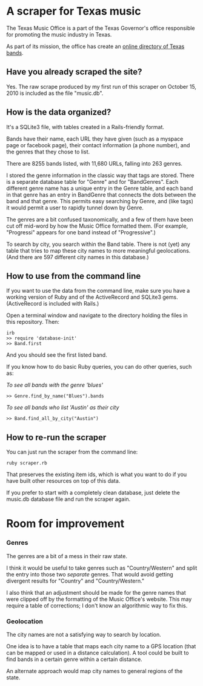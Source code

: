 # A scraper for Texas music

The Texas Music Office is a part of the Texas Governor's office responsible for promoting the music industry in Texas.

As part of its mission, the office has create an [online directory of Texas bands](http://www.governor.state.tx.us/music/musicians/talent/talent/).

## Have you already scraped the site?

Yes.  The raw scrape produced by my first run of this scraper on October 15, 2010 is included as the file "music.db".

## How is the data organized?

It's a SQLite3 file, with tables created in a Rails-friendly format.

Bands have their name, each URL they have given (such as a myspace page or facebook page), their contact information (a phone number), and the genres that they chose to list.

There are 8255 bands listed, with 11,680 URLs, falling into 263 genres.

I stored the genre information in the classic way that tags are stored.  There is a separate database table for "Genre" and for "BandGenres".  Each different genre name has a unique entry in the Genre table, and each band in that genre has an entry in BandGenre that connects the dots between the band and that genre.  This permits easy searching by Genre, and (like tags) it would permit a user to rapidly tunnel down by Genre.

The genres are a bit confused taxonomically, and a few of them have been cut off mid-word by how the Music Office formatted them.  (For example, "Progressi" appears for one band instead of "Progressive".)

To search by city, you search within the Band table.  There is not (yet) any table that tries to map these city names to more meaningful geolocations.  (And there are 597 different city names in this database.)

## How to use from the command line

If you want to use the data from the command line, make sure you have a working version of Ruby and of the ActiveRecord and SQLite3 gems.  (ActiveRecord is included with Rails.)

Open a terminal window and navigate to the directory holding the files in this repository.  Then:

	irb
	>> require 'database-init'
	>> Band.first
	
And you should see the first listed band.

If you know how to do basic Ruby queries, you can do other queries, such as:

*To see all bands with the genre 'blues'*

	>> Genre.find_by_name("Blues").bands

*To see all bands who list 'Austin' as their city*

	>> Band.find_all_by_city("Austin")

## How to re-run the scraper

You can just run the scraper from the command line:

	ruby scraper.rb
	
That preserves the existing item ids, which is what you want to do if you have built other resources on top of this data.

If you prefer to start with a completely clean database, just delete the music.db database file and run the scraper again.

# Room for improvement

### Genres

The genres are a bit of a mess in their raw state.

I think it would be useful to take genres such as "Country/Western" and split the entry into those two *separate* genres.  That would avoid getting divergent results for "Country" and "Country/Western."

I also think that an adjustment should be made for the genre names that were clipped off by the formatting of the Music Office's website.  This may require a table of corrections; I don't know an algorithmic way to fix this.

### Geolocation

The city names are not a satisfying way to search by location.

One idea is to have a table that maps each city name to a GPS location (that can be mapped or used in a distance calculation).  A tool could be built to find bands in a certain genre within a certain distance.

An alternate approach would map city names to general regions of the state.
